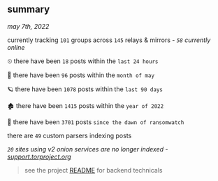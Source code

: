 
## summary
_may 7th, 2022_

currently tracking `101` groups across `145` relays & mirrors - _`58` currently online_

⏲ there have been `18` posts within the `last 24 hours`

🦈 there have been `96` posts within the `month of may`

🪐 there have been `1078` posts within the `last 90 days`

🏚 there have been `1415` posts within the `year of 2022`

🦕 there have been `3701` posts `since the dawn of ransomwatch`

there are `49` custom parsers indexing posts

_`20` sites using v2 onion services are no longer indexed - [support.torproject.org](https://support.torproject.org/onionservices/v2-deprecation/)_

> see the project [README](https://github.com/thetanz/ransomwatch#ransomwatch--) for backend technicals
